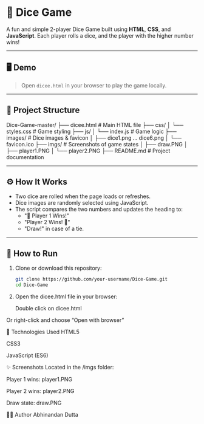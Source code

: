 # 🎲 Dice Game

A fun and simple 2-player Dice Game built using **HTML**, **CSS**, and **JavaScript**. Each player rolls a dice, and the player with the higher number wins!

---

## 🖥️ Demo

> Open `dicee.html` in your browser to play the game locally.

---

## 📁 Project Structure

Dice-Game-master/
├── dicee.html # Main HTML file
├── css/
│ └── styles.css # Game styling
├── js/
│ └── index.js # Game logic
├── images/ # Dice images & favicon
│ ├── dice1.png ... dice6.png
│ └── favicon.ico
├── imgs/ # Screenshots of game states
│ ├── draw.PNG
│ ├── player1.PNG
│ └── player2.PNG
├── README.md # Project documentation


---

## ⚙️ How It Works

- Two dice are rolled when the page loads or refreshes.
- Dice images are randomly selected using JavaScript.
- The script compares the two numbers and updates the heading to:
  - "🚩 Player 1 Wins!"
  - "Player 2 Wins! 🚩"
  - "Draw!" in case of a tie.

---

## 🚀 How to Run

1. Clone or download this repository:
   ```bash
   git clone https://github.com/your-username/Dice-Game.git
   cd Dice-Game
2. Open the dicee.html file in your browser:

   Double click on dicee.html

Or right-click and choose “Open with browser”

🧠 Technologies Used
HTML5

CSS3

JavaScript (ES6)

✨ Screenshots
Located in the /imgs folder:

Player 1 wins: player1.PNG

Player 2 wins: player2.PNG

Draw state: draw.PNG

🙋‍♂️ Author
Abhinandan Dutta
